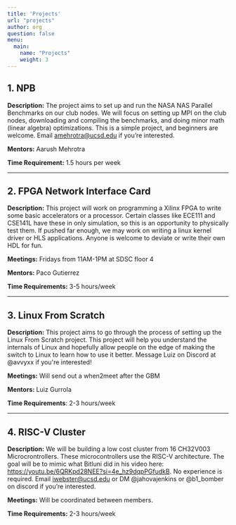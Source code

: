 ```yaml
---
title: 'Projects'
url: "projects"
author: org
question: false
menu:
  main:
    name: "Projects"
    weight: 3
---
```

## 1. NPB
**Description:**
The project aims to set up and run the NASA NAS Parallel Benchmarks on our club nodes. We will focus on setting up MPI on the club nodes, downloading and compiling the benchmarks, and doing minor math (linear algebra) optimizations. This is a simple project, and beginners are welcome. Email amehrotra@ucsd.edu if you’re interested.

**Mentors:** Aarush Mehrotra

**Time Requirement:** 1.5 hours per week

----

## 2. FPGA Network Interface Card
**Description:**
This project will work on programming a Xilinx FPGA to write some basic accelerators or a processor. Certain classes like ECE111 and CSE141L have these in only simulation, so this is an opportunity to physically test them. If pushed far enough, we may work on writing a linux kernel driver or HLS applications. Anyone is welcome to deviate or write their own HDL for fun.

**Meetings:** Fridays from 11AM-1PM at SDSC floor 4

**Mentors:** Paco Gutierrez

**Time Requirements:** 3-5 hours/week

----

## 3. Linux From Scratch
**Description:**
This project aims to go through the process of setting up the Linux From Scratch project. This project will help you understand the internals of Linux and hopefully allow people on the edge of making the switch to Linux to learn how to use it better. Message Luiz on Discord at @avvyxx if you're interested!

**Meetings:** Will send out a when2meet after the GBM

**Mentors:** Luiz Gurrola

**Time Requirements**: 2-3 hours/week

----

## 4. RISC-V Cluster

**Description:** We will be building a low cost cluster from 16 CH32V003 Microcrontrollers. These microcontrollers use the RISC-V architecture. The goal will be to mimic what Bitluni did in his video here: https://youtu.be/6QRKpd28NEE?si=4e_hz9dqpPGfudkB. No experience is required. Email iwebster@ucsd.edu or DM @jahovajenkins or @b1_bomber on discord if you’re interested.

**Meetings:** Will be coordinated between members.

**Time Requirements:** 2-3 hours/week

